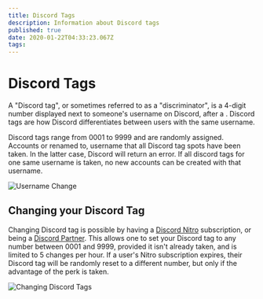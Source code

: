 ```yaml
---
title: Discord Tags
description: Information about Discord tags
published: true
date: 2020-01-22T04:33:23.067Z
tags: 
---
```


# Discord Tags
A "Discord tag", or sometimes referred to as a "discriminator", is a 4-digit number displayed next to someone's username on Discord, after a . Discord tags are how Discord differentiates between users with the same username.

Discord tags range from 0001 to 9999 and are randomly assigned. Accounts or renamed to, username that all Discord tag spots have been taken. In the latter case, Discord will return an error. If all discord tags for one same username is taken, no new accounts can be created with that username.

![Username Change](https://github.com/DiscordiaWiki/wiki/blob/master/uploads/discriminator/usernamechange.png?raw=true "Username Change")

## Changing your Discord Tag
Changing Discord tag is possible by having a [Discord Nitro](/nitro) subscription, or being a [Discord Partner](/partner). This allows one to set your Discord tag to any number between 0001 and 9999, provided it isn't already taken, and is limited to 5 changes per hour. If a user's Nitro subscription expires, their Discord tag will be randomly reset to a different number, but only if the advantage of the perk is taken.

![Changing Discord Tags](https://i.imgur.com/SuxuNHe.png "Changing Discord Tags")